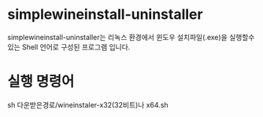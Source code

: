 # simplewineinstall-uninstaller
simplewineinstall-uninstaller는 리녹스 환경에서 윈도우 설치파일(.exe)을 실행할수 있는 Shell 언어로 구성된 프로그램 입니다.
# 실행 명령어
sh 다운받은경로/wineinstaler-x32(32비트)나 x64.sh
